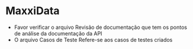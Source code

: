 # MaxxiData

- Favor verificar o arquivo Revisão de documentação que tem os pontos de análise da documentação da API
- O arquivo Casos de Teste Refere-se aos casos de testes criados
